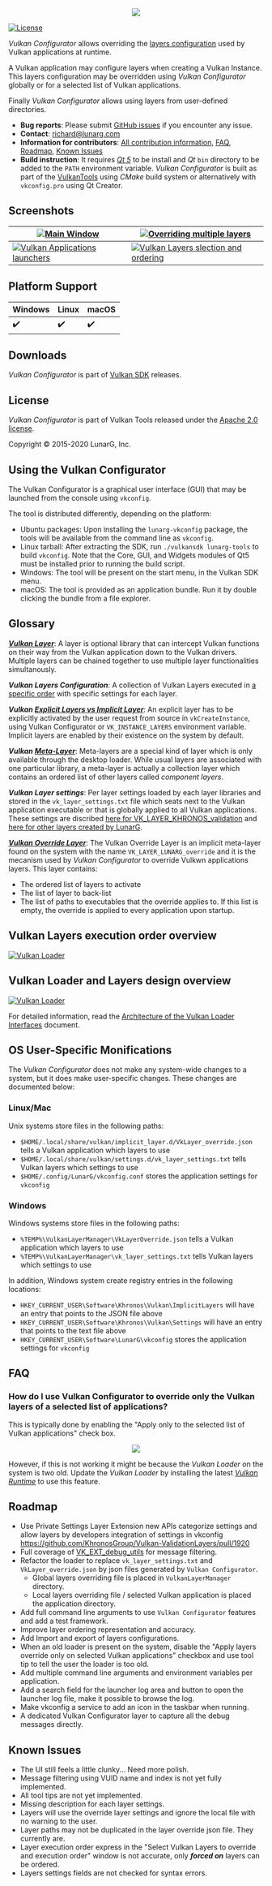 <p align="center"><img src="./images/vulkan_configurator.png" /></p>

[![License](https://img.shields.io/badge/License-Apache%202.0-blue.svg)](https://opensource.org/licenses/Apache-2.0)

*Vulkan Configurator* allows overriding the [layers configuration](https://github.com/KhronosGroup/Vulkan-Loader/blob/master/loader/LoaderAndLayerInterface.md#layers) used by Vulkan applications at runtime.

A Vulkan application may configure layers when creating a Vulkan Instance. This layers configuration may be overridden using *Vulkan Configurator* globally or for a selected list of Vulkan applications.

Finally *Vulkan Configurator* allows using layers from user-defined directories.

* **Bug reports**: Please submit [GitHub issues](https://github.com/LunarG/VulkanTools/issues) if you encounter any issue.
* **Contact**: [richard@lunarg.com](mailto:richard@lunarg.com)
* **Information for contributors**: [All contribution information](../CONTRIBUTING.md), [FAQ](#faq), [Roadmap](#roadmap), [Known Issues](#known-issues)
* **Build instruction**: It requires *[Qt 5](https://www.qt.io/download)* to be install and *Qt* `bin` directory to be added to the `PATH` environment variable. *Vulkan Configurator* is built as part of the [VulkanTools](../BUILD.md) using *CMake* build system or alternatively with `vkconfig.pro` using Qt Creator.

Screenshots
--------------

| [ ![Main Window](./images/main_window_320px.png) ](./images/main_window.png) | [ ![Overriding multiple layers](./images/multiple_layers_320px.png) ](./images/multiple_layers.png) |
| --- | --- |
| [ ![Vulkan Applications launchers](./images/launcher_320px.png) ](./images/launcher.png) | [ ![Vulkan Layers slection and ordering ](./images/layers_selection_and_ordering_320px.png) ](./images/layers_selection_and_ordering.png) |

Platform Support
--------------

| Windows                  | Linux                    | macOS                    |
| ------------------------ | ------------------------ | ------------------------ |
| :heavy_check_mark:       | :heavy_check_mark:       | :heavy_check_mark:       |

Downloads
--------------

*Vulkan Configurator* is part of [Vulkan SDK](https://vulkan.lunarg.com/sdk/home#windows) releases.

License
--------------
*Vulkan Configurator* is part of Vulkan Tools released under the [Apache 2.0 license](../LICENSE.txt).

Copyright &copy; 2015-2020 LunarG, Inc.

Using the Vulkan Configurator
--------------
The Vulkan Configurator is a graphical user interface (GUI) that may be launched from the console using `vkconfig`.

The tool is distributed differently, depending on the platform:
- Ubuntu packages: Upon installing the `lunarg-vkconfig` package, the tools will be available from the command line as `vkconfig`.
- Linux tarball: After extracting the SDK, run `./vulkansdk lunarg-tools` to build `vkconfig`. Note that the Core, GUI, and Widgets modules of Qt5 must be installed prior to running the build script.
- Windows: The tool will be present on the start menu, in the Vulkan SDK menu.
- macOS: The tool is provided as an application bundle. Run it by double clicking the bundle from a file explorer.

Glossary
--------------
***[Vulkan Layer](https://github.com/KhronosGroup/Vulkan-Loader/blob/master/loader/LoaderAndLayerInterface.md#layers)***: A layer is optional library that can intercept Vulkan functions on their way from the Vulkan application down to the Vulkan drivers. Multiple layers can be chained together to use multiple layer functionalities simultanously.

***Vulkan Layers Configuration***: A collection of Vulkan Layers executed in [a specific order](https://github.com/KhronosGroup/Vulkan-Loader/blob/master/loader/LoaderAndLayerInterface.md#overall-layer-ordering) with specific settings for each layer.

***Vulkan [Explicit Layers vs Implicit Layer](https://github.com/KhronosGroup/Vulkan-Loader/blob/master/loader/LoaderAndLayerInterface.md#implicit-vs-explicit-layers)***: An explicit layer has to be explicitly activated by the user request from source in `vkCreateInstance`, using Vulkan Configurator or `VK_INSTANCE_LAYERS` environment variable. Implicit layers are enabled by their existence on the system by default.

***Vulkan [Meta-Layer](https://github.com/KhronosGroup/Vulkan-Loader/blob/master/loader/LoaderAndLayerInterface.md#meta-layers)***: Meta-layers are a special kind of layer which is only available through the desktop loader. While usual layers are associated with one particular library, a meta-layer is actually a collection layer which contains an ordered list of other layers called *component layers*. 

***Vulkan Layer settings***: Per layer settings loaded by each layer libraries and stored in the `vk_layer_settings.txt` file which seats next to the Vulkan application executable or that is globally applied to all Vulkan applications. These settings are discribed [here for VK_LAYER_KHRONOS_validation](https://github.com/KhronosGroup/Vulkan-ValidationLayers/blob/master/layers/vk_layer_settings.txt) and [here for other layers created by LunarG](https://github.com/LunarG/VulkanTools/blob/master/layersvt/vk_layer_settings.txt).

***[Vulkan Override Layer](https://github.com/KhronosGroup/Vulkan-Loader/blob/master/loader/LoaderAndLayerInterface.md##override-meta-layer)***: The Vulkan Override Layer is an implicit meta-layer found on the system with the name `VK_LAYER_LUNARG_override` and it is the mecanism used by *Vulkan Configurator* to override Vulkwn applications layers. This layer contains:
- The ordered list of layers to activate
- The list of layer to back-list
- The list of paths to executables that the override applies to. If this list is empty, the override is applied to every application upon startup.

Vulkan Layers execution order overview
--------------

[ ![Vulkan Loader](./images/vulkan_layers_order_small.png) ](./images/vulkan_layers_order.png)

Vulkan Loader and Layers design overview
--------------
[ ![Vulkan Loader](./images/vulkan_loader_640px.png) ](./images/vulkan_loader.png)

For detailed information, read the [Architecture of the Vulkan Loader Interfaces](https://github.com/KhronosGroup/Vulkan-Loader/blob/master/loader/LoaderAndLayerInterface.md) document.

OS User-Specific Monifications
--------------

The *Vulkan Configurator* does not make any system-wide changes to a system, but it does make user-specific changes.
These changes are documented below:

### Linux/Mac

Unix systems store files in the following paths:

- `$HOME/.local/share/vulkan/implicit_layer.d/VkLayer_override.json` tells a Vulkan application which layers to use
- `$HOME/.local/share/vulkan/settings.d/vk_layer_settings.txt` tells Vulkan layers which settings to use
- `$HOME/.config/LunarG/vkconfig.conf` stores the application settings for `vkconfig`

### Windows

Windows systems store files in the following paths:

- `%TEMP%\VulkanLayerManager\VkLayerOverride.json` tells a Vulkan application which layers to use
- `%TEMP%\VulkanLayerManager\vk_layer_settings.txt` tells Vulkan layers which settings to use

In addition, Windows system create registry entries in the following locations:

- `HKEY_CURRENT_USER\Software\Khronos\Vulkan\ImplicitLayers` will have an entry that points to the JSON file above
- `HKEY_CURRENT_USER\Software\Khronos\Vulkan\Settings` will have an entry that points to the text file above
- `HKEY_CURRENT_USER\Software\LunarG\vkconfig` stores the application settings for `vkconfig`

FAQ
--------------

### How do I use Vulkan Configurator to override only the Vulkan layers of a selected list of applications?

This is typically done by enabling the "Apply only to the selected list of Vulkan applications" check box.
<p align="center"><img src="./images/only_list.png" /></p>

However, if this is not working it might be because the *Vulkan Loader* on the system is two old. Update the *Vulkan Loader* by installing the latest *[Vulkan Runtime](https://vulkan.lunarg.com/sdk/home)* to use this feature.

Roadmap
--------------

- Use Private Settings Layer Extension new APIs categorize settings and allow layers by developers integration of settings in vkconfig https://github.com/KhronosGroup/Vulkan-ValidationLayers/pull/1920
- Full coverage of [VK_EXT_debug_utils](https://www.khronos.org/registry/vulkan/specs/1.2-extensions/man/html/VK_EXT_debug_utils.html) for message filtering.
- Refactor the loader to replace `vk_layer_settings.txt` and `VkLayer_override.json` by json files generated by `Vulkan Configurator`.
	- Global layers overriding file is placed in `VulkanLayerManager` directory.
	- Local layers overriding file / selected Vulkan application is placed the application directory.
- Add full command line arguments to use `Vulkan Configurator` features and add a test framework.
- Improve layer ordering representation and accuracy.
- Add Import and export of layers configurations.
- When an old loader is present on the system, disable the "Apply layers override only on selected Vulkan applications" checkbox and use tool tip to tell the user the loader is too old.
- Add multiple command line arguments and environment variables per application.
- Add a search field for the launcher log area and button to open the launcher log file, make it possible to browse the log.
- Make vkconfig a service to add an icon in the taskbar when running.
- A dedicated Vulkan Configurator layer to capture all the debug messages directly.

Known Issues
--------------

- The UI still feels a little clunky... Need more polish.
- Message filtering using VUID name and index is not yet fully implemented.
- All tool tips are not yet implemented.
- Missing description for each layer settings.
- Layers will use the override layer settings and ignore the local file with no warning to the user.
- Layer paths may not be duplicated in the layer override json file. They currently are.
- Layer execution order express in the "Select Vulkan Layers to override and execution order" window is not accurate, only ***forced on*** layers can be ordered.
- Layers settings fields are not checked for syntax errors.

